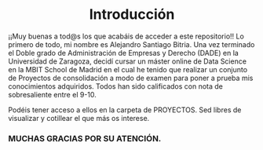 <h1 align="center"> Introducción </h1>

¡¡Muy buenas a tod@s los que acabáis de acceder a este repositorio!! Lo primero de todo, mi nombre es Alejandro Santiago Bitria. Una vez terminado el Doble grado de Administración de Empresas y Derecho (DADE) en la Universidad de Zaragoza, decidí cursar un máster online de Data Science en la MBIT School de Madrid en el cual he tenido que realizar un conjunto de Proyectos de consolidación a modo de examen para poner a prueba mis conocimientos adquiridos. Todos han sido calificados con nota de sobresaliente entre el 9-10.

Podéis tener acceso a ellos en la carpeta de PROYECTOS. Sed libres de visualizar y cotillear el que más os interese. 


### MUCHAS GRACIAS POR SU ATENCIÓN.
